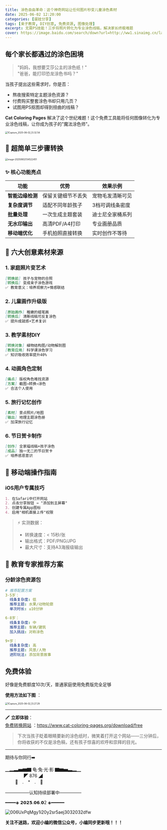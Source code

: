 ```yaml
---
title: 涂色自由革命：这个神奇网站让任何图片秒变儿童涂色素材
date: 2025-06-02 12:20:00
categories: [遛娃分享]
tags: [亲子教育, DIY创意, 免费资源, 图像处理]
excerpt: 无需PS技能！三步将照片转化为专业涂色线稿，解决家长终极难题
cover: https://image.baidu.com/search/down?url=http://ww1.sinaimg.cn/large/006UxPqMgy1i20xoa1j4nj31z4140go2.jpg
---
```


## 每个家长都遇过的涂色困境

> "妈妈，我想要艾莎公主的涂色纸！"  
> "爸爸，能打印恐龙涂色书吗？"  

当孩子提出这些需求时，你是否：
- 熬夜搜索特定主题涂色资源？
- 付费购买整套涂色书却只用几页？
- 试图用PS抠图却得到扭曲的线稿？

**Cat Coloring Pages** 解决了这个世纪难题！这个免费工具能将任何图像转化为专业涂色线稿，让你成为孩子的"魔法涂色师"。

<img src="https://image.baidu.com/search/down?url=http://ww1.sinaimg.cn/large/006UxPqMgy1i20xw4his7j31m20vs7nj.jpg" alt="1Capture_2025-06-02_13.32.54" style="zoom:50%;" />

## 🎨 超简单三步骤转换

<img src="https://image.baidu.com/search/down?url=http://ww1.sinaimg.cn/large/006UxPqMgy1i20xrd0s9mj30720h8jsj.jpg" alt="image-20250602134522451" style="zoom:50%;" />

### ✨ 核心功能亮点

| 功能             | 优势               | 效果示例         |
| ---------------- | ------------------ | ---------------- |
| **智能边缘检测** | 保留关键细节不丢失 | 宠物毛发清晰可见 |
| **复杂度调节**   | 适配不同年龄孩子   | 3档可调线条密度  |
| **批量处理**     | 一次生成主题套装   | 迪士尼全家桶系列 |
| **无水印输出**   | 高清PDF/A4打印     | 专业画册品质     |
| **移动端优化**   | 手机拍照直接转换   | 实时创作不等待   |

## 📸 六大创意素材来源
### 1. 家庭照片变艺术
```markdown
[转换前] 孩子与宠物的合照  
[转换后] 变成亲子涂色游戏  
✅ 教育意义：培养观察力+情感联结
```

### 2. 儿童画作升级版
```markdown
[原始画作] 稚嫩的蜡笔画  
[转换后] 清晰线稿可反复涂色  
✅ 提升成就感+艺术复训
```

### 3. 教学素材DIY
```markdown
[转换对象] 植物结构图/动物解剖图  
[教育应用] 科学课涂色学习  
✅ 知识吸收效率提升40%
```

### 4. 动画角色定制
```markdown
[痛点] 版权角色难找资源  
[方案] 截图→转换→涂色  
✅ 合法个人使用
```

### 5. 旅行记忆创作
```markdown
[素材] 景点照片/地图  
[输出] 地理主题涂色册  
✅ 加深旅行记忆
```

### 6. 节日贺卡制作
```markdown
[创作] 全家福线稿+孩子涂色  
[成品] 独一无二的节日贺卡  
✅ 培养感恩意识
```

## 📱 移动端操作指南
### iOS用户专属技巧
```markdown
1. 在Safari中打开网站
2. 点击分享按钮 → "添加到主屏幕"
3. 创建专属App图标
4. 启用"相机直接上传"权限
```

> ⚡ 实测数据：  
> - 转换速度：< 15秒/张  
> - 输出格式：PDF/PNG/JPG  
> - 最大尺寸：支持A3海报级输出

## 🌈 教育专家推荐方案

### 分龄涂色资源包
```yaml
# 推荐配置方案
3-5岁：  
  线条复杂度: 低  
  推荐主题: 水果/动物轮廓  
  单次时长: ≤10分钟  

6-8岁：  
  线条复杂度: 中  
  推荐主题: 车辆/建筑  
  加入挑战: 对称涂色  

9+岁：  
  线条复杂度: 高  
  推荐主题: 风景/人物  
  进阶玩法: 添加背景故事
```

## 免费体验
好像是免费额度10次/天，普通家庭使用免费版完全足够

**使用方法如下图** ：

<img src="https://image.baidu.com/search/down?url=http://ww1.sinaimg.cn/large/006UxPqMgy1i20xw7zvkcj31lw1gshdt.jpg" alt="1Capture_2025-06-02_13.27.29" style="zoom:50%;" />

---

🖍️ **立即体验**：  
[免费转换网站](https://www.cat-coloring-pages.org/download/free) ：https://www.cat-coloring-pages.org/download/free 

> 下次当孩子眨着眼睛要新的涂色纸时，微笑着打开这个网站——三分钟后，你将收获的不仅是涂色稿，还有孩子惊喜的欢呼和崇拜的目光。

---

期待与你同行➡️

▁▂▃▅▆▇ 龟·兔·光·影 ▇▆▅▃▂▁  
　　　　           ◤ 876 ◢  
　　            🐢　.　*　.　🐇  

—————–认知持续部署中—————

━━━━◈ 𝟮𝟬𝟮𝟱.𝟬𝟲.𝟬2 ◈━━━━━

<img src='https://image.baidu.com/search/down?url=http://ww1.sinaimg.cn/large/006UxPqMgy1i20y2sr5aej3032032dfw.jpg' alt='006UxPqMgy1i20y2sr5aej3032032dfw'/>

**关注不迷路，欢迎小编的微信公众号，小编同步更新哦！！！**